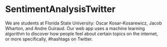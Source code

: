 # SentimentAnalysisTwitter

We are students at Florida State University: Oscar Kosar-Kosarewicz, Jacob Wharton, and Andre Guiraud. Our web app uses a machine learning algorithm to discover how people feel about certain topics on the internet, or more specifically, #hashtags on Twitter.
